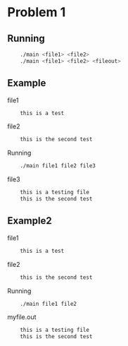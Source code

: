 # Problem 1

## Running
```bash
    ./main <file1> <file2>
    ./main <file1> <file2> <fileout>
```

## Example
file1
```txt
    this is a test
```

file2
```txt
    this is the second test
```
Running
```bash
    ./main file1 file2 file3
```

file3 
```txt
    this is a testing file
    this is the second test
```

## Example2
file1
```txt
    this is a test
```

file2
```txt
    this is the second test
```
Running
```bash
    ./main file1 file2 
```

myfile.out
```txt
    this is a testing file
    this is the second test
```

